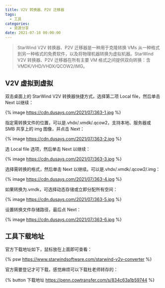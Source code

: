 ```yaml
---
title: V2V 转换器、P2V 迁移器
tags:
  - 工具
categories:
  - 资源分享
date: 2021-07-18 00:00:00
---
```


> StarWind V2V 转换器、P2V 迁移器是一种用于克隆转换 VMs 从一种格式到另一种格式的免费软件，以及将物理机器转换为虚拟机器。StarWind V2V 转换器、P2V 迁移器在所有主要 VM 格式之间提供双向转换：含 VMDK/VHD/VHDX/QCOW2/IMG。

<!-- more -->

## V2V 虚拟到虚拟

双击桌面上的‎ StarWind V2V 转换器‎快捷‎‎方式，选择‎第二项 Local file‎‎，然后单击‎ Next 以继续：

{% image https://cdn.dusays.com/2021/07/363-1.jpg %}

指定‎需转换文件的位置，可以是.vhdx/.vmdk/.qcow2，支持本地、服务器或 SMB 共享上的 img 图像，并点击 Next：

{% image https://cdn.dusays.com/2021/07/363-2.jpg %}

选 Local file‎‎ ‎选项，然后单击‎ Next 以继续：

{% image https://cdn.dusays.com/2021/07/363-3.jpg %}

选择‎需转换的格式，然后单击‎‎ Next 以继续。可以是.vhdx/.vmdk/.qcow2/.img‎：

{% image https://cdn.dusays.com/2021/07/363-4.jpg %}

如果转换为.vmdk，可选择动态存储或立即分配所有空间：

{% image https://cdn.dusays.com/2021/07/363-5.jpg %}

设置转换文件存储路径，最后点‎‎ Next‎：‎

{% image https://cdn.dusays.com/2021/07/363-6.jpg %}

## 工具下载地址

官方下载地址如下，鼠标放在上面即可查看：

{% psw https://www.starwindsoftware.com/starwind-v2v-converter %}

官方需要登记才可下载，感觉麻烦可以下载杜老师转存的：

{% button 下载地址 https://penn.cowtransfer.com/s/834c63a1b59744 %}
